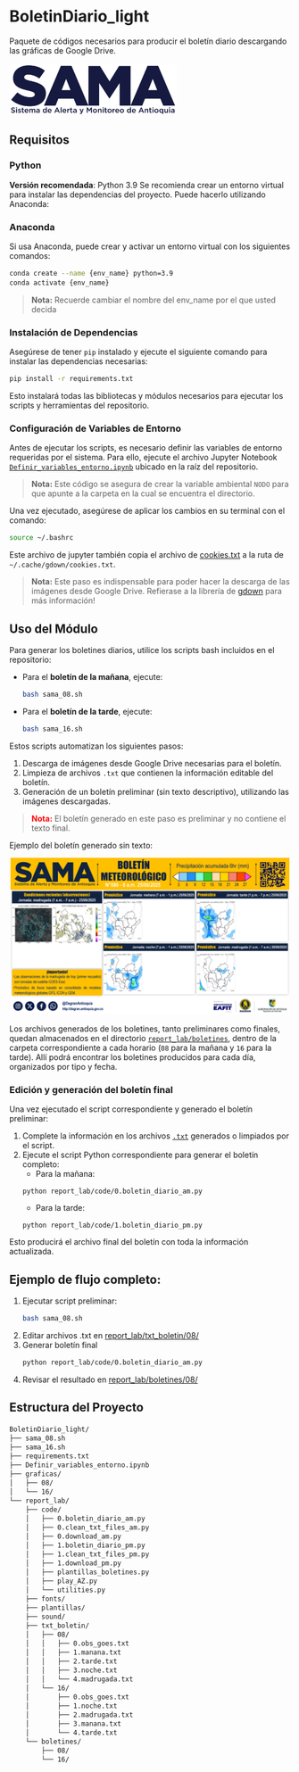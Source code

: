# BoletinDiario_light
Paquete de códigos necesarios para producir el boletín diario descargando las gráficas de Google Drive.


<img src="logo.jpeg" width="300px" alt="SAMA" />



## Requisitos

### Python

**Versión recomendada**: Python 3.9
Se recomienda crear un entorno virtual para instalar las dependencias del proyecto. Puede hacerlo utilizando Anaconda:

### Anaconda
Si usa Anaconda, puede crear y activar un entorno virtual con los siguientes comandos:

```bash
conda create --name {env_name} python=3.9
conda activate {env_name}
```

> **Nota:** Recuerde cambiar el nombre del env_name por el que usted decida

### Instalación de Dependencias
Asegúrese de tener `pip` instalado y ejecute el siguiente comando para instalar las dependencias necesarias:

```bash
pip install -r requirements.txt
```

Esto instalará todas las bibliotecas y módulos necesarios para ejecutar los scripts y herramientas del repositorio.

### Configuración de Variables de Entorno

Antes de ejecutar los scripts, es necesario definir las variables de entorno requeridas por el sistema. Para ello, ejecute el archivo Jupyter Notebook [`Definir_variables_entorno.ipynb`](Definir_variables_entorno.ipynb) ubicado en la raíz del repositorio.

> **Nota:** Este código se asegura de crear la variable ambiental `NODO` para que apunte a la carpeta en la cual se encuentra el directorio.

Una vez ejecutado, asegúrese de aplicar los cambios en su terminal con el comando:

```bash
source ~/.bashrc
```

Este archivo de jupyter también copia el archivo de [cookies.txt](cookies.txt) a la ruta de `~/.cache/gdown/cookies.txt`.
> **Nota:** Este paso es indispensable para poder hacer la descarga de las imágenes desde Google Drive. Refierase a la librería de [gdown](https://github.com/wkentaro/gdown?tab=readme-ov-file#i-set-the-permission-anyone-with-link-but-i-still-cant-download) para más información!

## Uso del Módulo

Para generar los boletines diarios, utilice los scripts bash incluidos en el repositorio:

- Para el **boletín de la mañana**, ejecute:
  ```bash
  bash sama_08.sh
  ```

- Para el **boletín de la tarde**, ejecute:
  ```bash
  bash sama_16.sh
  ```

Estos scripts automatizan los siguientes pasos:
1. Descarga de imágenes desde Google Drive necesarias para el boletín.
2. Limpieza de archivos `.txt` que contienen la información editable del boletín.
3. Generación de un boletín preliminar (sin texto descriptivo), utilizando las imágenes descargadas.

> <span style="color:red"><strong>Nota:</strong></span> El boletín generado en este paso es preliminar y no contiene el texto final.

Ejemplo del boletín generado sin texto:
<p align="center">
    <img src="report_lab/boletines/08/086_BoletinMeteorologico_20250625_08_Diaria.png" width="500px" alt="Ejemplo de boletín diario">
</p>

Los archivos generados de los boletines, tanto preliminares como finales, quedan almacenados en el directorio [`report_lab/boletines`](report_lab/boletines), dentro de la carpeta correspondiente a cada horario (`08` para la mañana y `16` para la tarde). Allí podrá encontrar los boletines producidos para cada día, organizados por tipo y fecha.

### Edición y generación del boletín final

Una vez ejecutado el script correspondiente y generado el boletín preliminar:

1. Complete la información en los archivos [`.txt`](report_lab/txt_boletin) generados o limpiados por el script.
2. Ejecute el script Python correspondiente para generar el boletín completo:
    * Para la mañana:
    ```python3
    python report_lab/code/0.boletin_diario_am.py
    ```
    * Para la tarde:
    ```python3
    python report_lab/code/1.boletin_diario_pm.py
    ```
Esto producirá el archivo final del boletín con toda la información actualizada.

## **Ejemplo de flujo completo:**


1. Ejecutar script preliminar:
    ```bash
    bash sama_08.sh
    ```
2. Editar archivos .txt en [report_lab/txt_boletin/08/](report_lab/txt_boletin/08/)
3. Generar boletín final
    ```bash
    python report_lab/code/0.boletin_diario_am.py
    ```
4. Revisar el resultado en [report_lab/boletines/08/](report_lab/boletines/08/)


## Estructura del Proyecto

```plaintext
BoletinDiario_light/
├── sama_08.sh
├── sama_16.sh
├── requirements.txt
├── Definir_variables_entorno.ipynb
├── graficas/
│   ├── 08/
│   └── 16/
└── report_lab/
    ├── code/
    │   ├── 0.boletin_diario_am.py
    │   ├── 0.clean_txt_files_am.py
    │   ├── 0.download_am.py
    │   ├── 1.boletin_diario_pm.py
    │   ├── 1.clean_txt_files_pm.py
    │   ├── 1.download_pm.py
    │   ├── plantillas_boletines.py
    │   ├── play_AZ.py
    │   └── utilities.py
    ├── fonts/
    ├── plantillas/
    ├── sound/
    ├── txt_boletin/
    │   ├── 08/
    │   │   ├── 0.obs_goes.txt
    │   │   ├── 1.manana.txt
    │   │   ├── 2.tarde.txt
    │   │   ├── 3.noche.txt
    │   │   └── 4.madrugada.txt
    │   └── 16/
    │       ├── 0.obs_goes.txt
    │       ├── 1.noche.txt
    │       ├── 2.madrugada.txt
    │       ├── 3.manana.txt
    │       └── 4.tarde.txt
    └── boletines/
        ├── 08/
        └── 16/
```